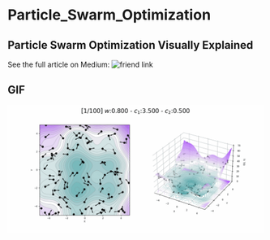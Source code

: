 # Particle_Swarm_Optimization

## Particle Swarm Optimization Visually Explained

See the full article on Medium: ![friend link](https://towardsdatascience.com/particle-swarm-optimization-visually-explained-46289eeb2e14?sk=faa5d055e925802c98a53bea4f7ab383)

## GIF

![running gif](src/running.gif)

